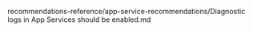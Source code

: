 recommendations-reference/app-service-recommendations/Diagnostic logs in App Services should be enabled.md